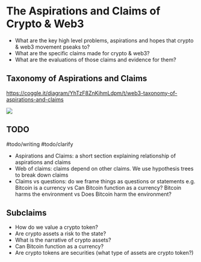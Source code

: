 # The Aspirations and Claims of Crypto & Web3

* What are the key high level problems, aspirations and hopes that crypto & web3 movement pseaks to?
* What are the specific claims made for crypto & web3?
* What are the evaluations of those claims and evidence for them?

## Taxonomy of Aspirations and Claims

https://coggle.it/diagram/YhTzF8ZnKihmLdpm/t/web3-taxonomy-of-aspirations-and-claims

![](https://res.cloudinary.com/ds7qslkd0/image/upload/v1647356492/Web3/Web3_Taxonomy_of_Aspirations_and_Claims_m4bmpq.png)

## TODO

#todo/writing #todo/clarify 

* Aspirations and Claims: a short section explaining relationship of aspirations and claims
* Web of claims: claims depend on other claims. We use hypothesis trees to break down claims
* Claims vs questions: do we frame things as questions or statements e.g. Bitcoin is a currency vs Can Bitcoin function as a currency? Bitcoin harms the environment vs Does Bitcoin harm the environment?

## Subclaims

* How do we value a crypto token?
* Are crypto assets a risk to the state?
* What is the narrative of crypto assets?
* Can Bitcoin function as a currency?
* Are crypto tokens are securities (what type of assets are crypto token?)
